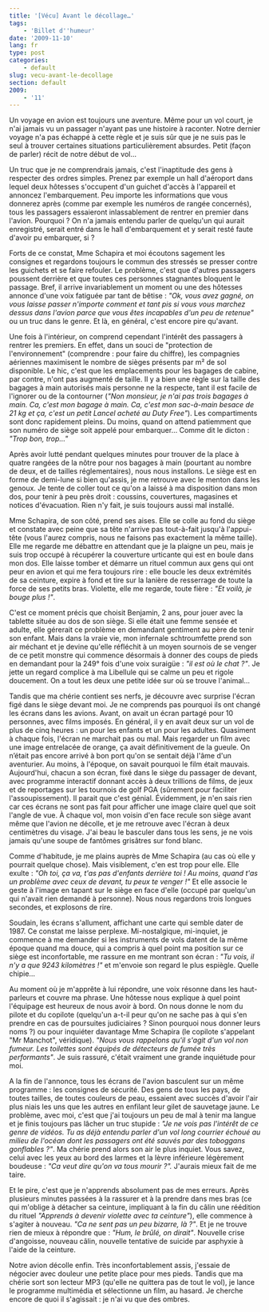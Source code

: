 ```yaml
---
title: '[Vécu] Avant le décollage…'
tags:
    - 'Billet d''humeur'
date: '2009-11-10'
lang: fr
type: post
categories:
    - default
slug: vecu-avant-le-decollage
section: default
2009:
    - '11'
---
```


Un voyage en avion est toujours une aventure. Même pour un vol court, je n'ai jamais vu un passager n'ayant pas une histoire à raconter. Notre dernier voyage n'a pas échappé à cette règle et je suis sûr que je ne suis pas le seul à trouver certaines situations particulièrement absurdes. Petit (façon de parler) récit de notre début de vol…

<!--more-->

Un truc que je ne comprendrais jamais, c'est l'inaptitude des gens à respecter des ordres simples. Prenez par exemple un hall d'aéroport dans lequel deux hôtesses s'occupent d'un guichet d'accès à l'appareil et annoncez l'embarquement. Peu importe les informations que vous donnerez après (comme par exemple les numéros de rangée concernés), tous les passagers essaieront inlassablement de rentrer en premier dans l'avion. Pourquoi&nbsp;? On n'a jamais entendu parler de quelqu'un qui aurait enregistré, serait entré dans le hall d'embarquement et y serait resté faute d'avoir pu embarquer, si&nbsp;?

Forts de ce constat, Mme Schapira et moi écoutons sagement les consignes et regardons toujours le commun des stressés se presser contre les guichets et se faire refouler. Le problème, c'est que d'autres passagers poussent derrière et que toutes ces personnes stagnantes bloquent le passage. Bref, il arrive invariablement un moment ou une des hôtesses annonce d'une voix fatiguée par tant de bêtise&nbsp;: _"Ok, vous avez gagné, on vous laisse passer n'importe comment et tant pis si vous vous marchez dessus dans l'avion parce que vous êtes incapables d'un peu de retenue"_ ou un truc dans le genre. Et là, en général, c'est encore pire qu'avant.

Une fois à l'intérieur, on comprend cependant l'intérêt des passagers à rentrer les premiers. En effet, dans un souci de "protection de l'environnement" (comprendre&nbsp;: pour faire du chiffre), les compagnies aériennes maximisent le nombre de sièges présents par m² de sol disponible. Le hic, c'est que les emplacements pour les bagages de cabine, par contre, n'ont pas augmenté de taille. Il y a bien une règle sur la taille des bagages à main autorisés mais personne ne la respecte, tant il est facile de l'ignorer ou de la contourner (_"Non monsieur, je n'ai pas trois bagages à main. Ca, c'est mon bagage à main. Ca, c'est mon sac-à-main besace de 21 kg et ça, c'est un petit Lancel acheté au Duty Free"_). Les compartiments sont donc rapidement pleins. Du moins, quand on attend patiemment que son numéro de siège soit appelé pour embarquer… Comme dit le dicton&nbsp;: _"Trop bon, trop…"_

Après avoir lutté pendant quelques minutes pour trouver de la place à quatre rangées de la nôtre pour nos bagages à main (pourtant au nombre de deux, et de tailles réglementaires), nous nous installons. Le siège est en forme de demi-lune si bien qu'assis, je me retrouve avec le menton dans les genoux. Je tente de coller tout ce qu'on a laissé à ma disposition dans mon dos, pour tenir à peu près droit&nbsp;: coussins, couvertures, magasines et notices d'évacuation. Rien n'y fait, je suis toujours aussi mal installé.

Mme Schapira, de son côté, prend ses aises. Elle se colle au fond du siège et constate avec peine que sa tête n'arrive pas tout-à-fait jusqu'à l'appui-tête (vous l'aurez compris, nous ne faisons pas exactement la même taille). Elle me regarde me débattre en attendant que je la plaigne un peu, mais je suis trop occupé à récupérer la couverture urticante qui est en boule dans mon dos. Elle laisse tomber et démarre un rituel commun aux gens qui ont peur en avion et qui me fera toujours rire&nbsp;: elle boucle les deux extrémités de sa ceinture, expire à fond et tire sur la lanière de resserrage de toute la force de ses petits bras. Violette, elle me regarde, toute fière&nbsp;: _"Et voilà, je bouge plus&nbsp;!"_.

C'est ce moment précis que choisit Benjamin, 2 ans, pour jouer avec la tablette située au dos de son siège. Si elle était une femme sensée et adulte, elle gérerait ce problème en demandant gentiment au père de tenir son enfant. Mais dans la vraie vie, mon infernale schtroumfette prend son air méchant et je devine qu'elle réfléchit à un moyen sournois de se venger de ce petit monstre qui commence désormais à donner des coups de pieds en demandant pour la 249° fois d'une voix suraigüe&nbsp;: _"il est où le chat&nbsp;?"_. Je jette un regard complice à ma Libellule qui se calme un peu et rigole doucement. On a tout les deux une petite idée sur où se trouve l'animal…

Tandis que ma chérie contient ses nerfs, je découvre avec surprise l'écran figé dans le siège devant moi. Je ne comprends pas pourquoi ils ont changé les écrans dans les avions. Avant, on avait un écran partagé pour 10 personnes, avec films imposés. En général, il y en avait deux sur un vol de plus de cinq heures&nbsp;: un pour les enfants et un pour les adultes. Quasiment à chaque fois, l'écran ne marchait pas ou mal. Mais regarder un film avec une image entrelacée de orange, ça avait définitivement de la gueule. On n’était pas encore arrivé à bon port qu'on se sentait déjà l'âme d'un aventurier. Au moins, à l'époque, on savait pourquoi le film était mauvais. Aujourd'hui, chacun a son écran, fixé dans le siège du passager de devant, avec programme interactif donnant accès à deux trillions de films, de jeux et de reportages sur les tournois de golf PGA (sûrement pour faciliter l'assoupissement). Il parait que c'est génial. Évidemment, je n'en sais rien car ces écrans ne sont pas fait pour afficher une image claire quel que soit l'angle de vue. À chaque vol, mon voisin d'en face recule son siège avant même que l'avion ne décolle, et je me retrouve avec l'écran à deux centimètres du visage. J'ai beau le basculer dans tous les sens, je ne vois jamais qu'une soupe de fantômes grisâtres sur fond blanc.

Comme d'habitude, je me plains auprès de Mme Schapira (au cas où elle y pourrait quelque chose). Mais visiblement, c'en est trop pour elle. Elle exulte&nbsp;: _"Oh toi, ça va, t'as pas d'enfants derrière toi&nbsp;! Au moins, quand t'as un problème avec ceux de devant, tu peux te venger&nbsp;!"_ Et elle associe le geste à l'image en tapant sur le siège en face d'elle (occupé par quelqu'un qui n'avait rien demandé à personne). Nous nous regardons trois longues secondes, et explosons de rire.

Soudain, les écrans s'allument, affichant une carte qui semble dater de 1987\. Ce constat me laisse perplexe. Mi-nostalgique, mi-inquiet, je commence à me demander si les instruments de vols datent de la même époque quand ma douce, qui a compris à quel point ma position sur ce siège est inconfortable, me rassure en me montrant son écran&nbsp;: _"Tu vois, il n'y a que 9243 kilomètres&nbsp;!"_ et m'envoie son regard le plus espiègle. Quelle chipie…

Au moment où je m'apprête à lui répondre, une voix résonne dans les haut-parleurs et couvre ma phrase. Une hôtesse nous explique à quel point l'équipage est heureux de nous avoir à bord. On nous donne le nom du pilote et du copilote (quelqu'un a-t-il peur qu'on ne sache pas à qui s'en prendre en cas de poursuites judiciaires&nbsp;? Sinon pourquoi nous donner leurs noms&nbsp;?) ou pour inquiéter davantage Mme Schapira (le copilote s'appelant "Mr Manchot", véridique). _"Nous vous rappelons qu'il s'agit d'un vol non fumeur. Les toilettes sont équipés de détecteurs de fumée très performants"_. Je suis rassuré, c'était vraiment une grande inquiétude pour moi.

A la fin de l'annonce, tous les écrans de l'avion basculent sur un même programme&nbsp;: les consignes de sécurité. Des gens de tous les pays, de toutes tailles, de toutes couleurs de peau, essaient avec succès d'avoir l'air plus niais les uns que les autres en enfilant leur gilet de sauvetage jaune. Le problème, avec moi, c'est que j'ai toujours un peu de mal à tenir ma langue et je finis toujours pas lâcher un truc stupide&nbsp;: _"Je ne vois pas l'intérêt de ce genre de vidéos. Tu as déjà entendu parler d'un vol long courrier échoué au milieu de l'océan dont les passagers ont été sauvés par des toboggans gonflables&nbsp;?"_. Ma chérie prend alors son air le plus inquiet. Vous savez, celui avec les yeux au bord des larmes et la lèvre inférieure légèrement boudeuse&nbsp;: _"Ca veut dire qu'on va tous mourir&nbsp;?"._ J'aurais mieux fait de me taire.

Et le pire, c'est que je n'apprends absolument pas de mes erreurs. Après plusieurs minutes passées à la rassurer et à la prendre dans mes bras (ce qui m'oblige à détacher sa ceinture, impliquant à la fin du câlin une réédition du rituel _"Apprends à devenir violette avec ta ceinture"_), elle commence à s'agiter à nouveau. _"Ca ne sent pas un peu bizarre, là&nbsp;?"_. Et je ne trouve rien de mieux à répondre que&nbsp;: _"Hum, le brûlé, on dirait"_. Nouvelle crise d'angoisse, nouveau câlin, nouvelle tentative de suicide par asphyxie à l'aide de la ceinture.

Notre avion décolle enfin. Très inconfortablement assis, j'essaie de négocier avec douleur une petite place pour mes pieds. Tandis que ma chérie sort son lecteur MP3 (qu'elle ne quittera pas de tout le vol), je lance le programme multimédia et sélectionne un film, au hasard. Je cherche encore de quoi il s'agissait&nbsp;: je n'ai vu que des ombres.